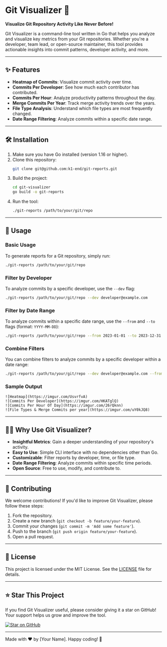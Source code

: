 # Git Visualizer 🚀

**Visualize Git Repository Activity Like Never Before!**


Git Visualizer is a command-line tool written in Go that helps you analyze and visualize key metrics from your Git repositories. Whether you're a developer, team lead, or open-source maintainer, this tool provides actionable insights into commit patterns, developer activity, and more.

---

## ✨ Features

- **Heatmap of Commits**: Visualize commit activity over time.
- **Commits Per Developer**: See how much each contributor has contributed.
- **Commits Per Hour**: Analyze productivity patterns throughout the day.
- **Merge Commits Per Year**: Track merge activity trends over the years.
- **File Type Analysis**: Understand which file types are most frequently changed.
- **Date Range Filtering**: Analyze commits within a specific date range.

---

## 🛠️ Installation

1. Make sure you have Go installed (version 1.16 or higher).
2. Clone this repository:
   ```bash
   git clone git@github.com:k1-end/git-reports.git
   ```
3. Build the project:
   ```bash
   cd git-visualizer
   go build -o git-reports
   ```
4. Run the tool:
   ```bash
   ./git-reports /path/to/your/git/repo
   ```

---

## 🚀 Usage

### Basic Usage
To generate reports for a Git repository, simply run:
```bash
./git-reports /path/to/your/git/repo
```

### Filter by Developer
To analyze commits by a specific developer, use the `--dev` flag:
```bash
./git-reports /path/to/your/git/repo --dev developer@example.com
```

### Filter by Date Range
To analyze commits within a specific date range, use the `--from` and `--to` flags (format: `YYYY-MM-DD`):
```bash
./git-reports /path/to/your/git/repo --from 2023-01-01 --to 2023-12-31
```

### Combine Filters
You can combine filters to analyze commits by a specific developer within a date range:
```bash
./git-reports /path/to/your/git/repo --dev developer@example.com --from 2023-01-01 --to 2023-12-31
```

### Sample Output
```
![Heatmap](https://imgur.com/UsvrfvA)
![Commits Per Developer](https://imgur.com/HKATglQ)
![Commits Per Hour Of Day](https://imgur.com/26rQknn)
![File Types & Merge Commits per year](https://imgur.com/uY0kJQ8)

```

---

## 🧑‍💻 Why Use Git Visualizer?

- **Insightful Metrics**: Gain a deeper understanding of your repository's activity.
- **Easy to Use**: Simple CLI interface with no dependencies other than Go.
- **Customizable**: Filter reports by developer, time, or file type.
- **Date Range Filtering**: Analyze commits within specific time periods.
- **Open Source**: Free to use, modify, and contribute to.

---

## 🤝 Contributing

We welcome contributions! If you'd like to improve Git Visualizer, please follow these steps:
1. Fork the repository.
2. Create a new branch (`git checkout -b feature/your-feature`).
3. Commit your changes (`git commit -m 'Add some feature'`).
4. Push to the branch (`git push origin feature/your-feature`).
5. Open a pull request.

---

## 📄 License

This project is licensed under the MIT License. See the [LICENSE](LICENSE) file for details.

---

## ⭐ Star This Project

If you find Git Visualizer useful, please consider giving it a star on GitHub! Your support helps us grow and improve the tool.

[![Star on GitHub](https://img.shields.io/github/stars/k1-end/git-reports?style=social)](https://github.com/k1-end/git-reports)

---

Made with ❤️ by [Your Name]. Happy coding! 🎉
